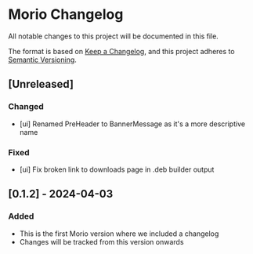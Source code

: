 # Morio Changelog

All notable changes to this project will be documented in this file.

The format is based on [Keep a Changelog](https://keepachangelog.com/en/1.1.0/),
and this project adheres to [Semantic Versioning](https://semver.org/spec/v2.0.0.html).



## [Unreleased]

### Changed

- [ui] Renamed PreHeader to BannerMessage as it's a more descriptive name

### Fixed

- [ui] Fix broken link to downloads page in .deb builder output



## [0.1.2] - 2024-04-03

### Added

- This is the first Morio version where we included a changelog
- Changes will be tracked from this version onwards

